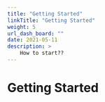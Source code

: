 ```yaml
---
title: "Getting Started"
linkTitle: "Getting Started"
weight: 5
url_dash_board: "" 
date: 2021-05-11
description: >
    How to start??
---
```

# Getting Started